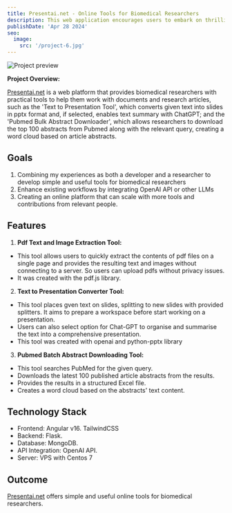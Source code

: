 ```yaml
---
title: Presentai.net - Online Tools for Biomedical Researchers
description: This web application encourages users to embark on thrilling adventures, complete challenges, and achieve fitness goals in an engaging virtual environment.
publishDate: 'Apr 28 2024'
seo:
  image:
    src: '/project-6.jpg'
---
```


![Project preview](/presentai.gif)


**Project Overview:**

[Presentai.net](https://presentai.net) is a web platform that provides biomedical researchers with practical tools to help them work with documents and research articles, such as the 'Text to Presentation Tool', which converts given text into slides in pptx format and, if selected, enables text summary with ChatGPT; and the 'Pubmed Bulk Abstract Downloader', which allows researchers to download the top 100 abstracts from Pubmed along with the relevant query, creating a word cloud based on article abstracts.

## Goals

1. Combining my experiences as both a developer and a researcher to develop simple and useful tools for biomedical researchers
2. Enhance existing workflows by integrating OpenAI API or other LLMs
3. Creating an online platform that can scale with more tools and contributions from relevant people.

## Features

1. **Pdf Text and Image Extraction Tool:**

- This tool allows users to quickly extract the contents of pdf files on a single page and provides the resulting text and images without connecting to a server. So users can upload pdfs without privacy issues.
- It was created with the pdf.js library. 

2. **Text to Presentation Converter Tool:**

- This tool places gven text on slides, splitting to new slides with provided splitters. It aims to prepare a workspace before start working on a presentation. 
- Users can also select option for Chat-GPT to organise and summarise the text into a comprehensive presentation. 
- This tool was created with openai and python-pptx library

3. **Pubmed Batch Abstract Downloading Tool:**

- This tool searches PubMed for the given query.
- Downloads the latest 100 published article abstracts from the results.
- Provides the results in a structured Excel file.
- Creates a word cloud based on the abstracts' text content.

## Technology Stack

- Frontend: Angular v16. TailwindCSS
- Backend: Flask.
- Database: MongoDB.
- API Integration: OpenAI API.
- Server: VPS with Centos 7

## Outcome

[Presentai.net](https://presentai.net) offers simple and useful online tools for biomedical researchers.

